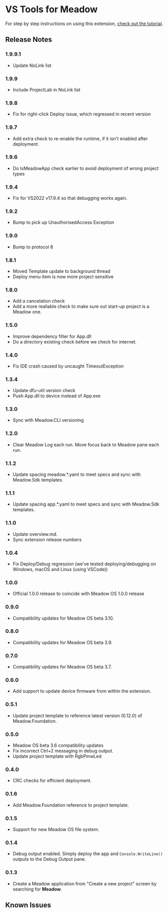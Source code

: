 # VS Tools for Meadow

For step by step instructions on using this extension, [check out the tutorial](http://developer.wildernesslabs.co/Meadow/Getting_Started/Hello_World/).

## Release Notes

### 1.9.9.1

- Update NoLink list

### 1.9.9

- Include ProjectLab in NoLink list

### 1.9.8

- Fix for right-click Deploy issue, which regressed in recent version

### 1.9.7

- Add extra check to re-enable the runtime, if it isn't enabled after deployment.

### 1.9.6

- Do IsMeadowApp check earlier to avoid deployment of wrong project types

### 1.9.4

- Fix for VS2022 v17.9.4 so that debugging works again.

### 1.9.2

- Bump to pick up UnauthorisedAccess Exception

### 1.9.0

- Bump to protocol 8

### 1.8.1

- Moved Template update to background thread
- Deploy menu item is now more project sensitive

### 1.8.0

- Add a cancelation check
- Add a more realiable check to make sure out start-up project is a Meadow one.

### 1.5.0

- Improve dependency filter for App.dll
- Do a directory existing check before we check for internet.

### 1.4.0

- Fix IDE crash caused by uncaught TimeoutException

### 1.3.4

- Update dfu-util version check
- Push App.dll to device instead of App.exe

### 1.3.0

- Sync with Meadow.CLI versioning

### 1.2.0

- Clear Meadow Log each run. Move focus back to Meadow pane each run.

### 1.1.2

- Update spacing meadow.*.yaml to meet specs and sync with Meadow.Sdk templates.

### 1.1.1

- Update spacing app.*.yaml to meet specs and sync with Meadow.Sdk templates.

### 1.1.0

- Update overview.md. 
- Sync extension release numbers

### 1.0.4

- Fix Deploy/Debug regression (we’ve tested deploying/debugging on Windows, macOS and Linux (using VSCode))

### 1.0.0

- Official 1.0.0 release to coincide with Meadow OS 1.0.0 release

### 0.9.0

- Compatibility updates for Meadow OS beta 3.10.

### 0.8.0

- Compatibility updates for Meadow OS beta 3.9.

### 0.7.0

- Compatibility updates for Meadow OS beta 3.7.

### 0.6.0

- Add support to update device firmware from within the extension.

### 0.5.1

- Update project template to reference latest version (0.12.0) of Meadow.Foundation.

### 0.5.0

- Meadow OS beta 3.6 compatibility updates
- Fix incorrect Ctrl+2 messaging in debug output.
- Update project template with RgbPmwLed

### 0.4.0

- CRC checks for efficient deployment.

### 0.1.6

- Add Meadow.Foundation reference to project template.

### 0.1.5

- Support for new Meadow OS file system.

### 0.1.4

- Debug output enabled. Simply deploy the app and `Console.WriteLine()` outputs to the Debug Output pane.

### 0.1.3

- Create a Meadow application from "Create a new project" screen by searching for **Meadow**.

## Known Issues

